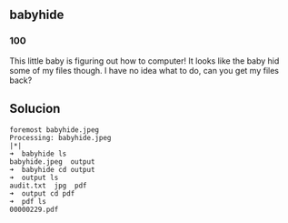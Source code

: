 ## babyhide

### 100

This little baby is figuring out how to computer! It looks like the baby hid some of my files though. I have no idea what to do, can you get my files back?

## Solucion



```
foremost babyhide.jpeg
Processing: babyhide.jpeg
|*|
➜  babyhide ls
babyhide.jpeg  output
➜  babyhide cd output
➜  output ls
audit.txt  jpg  pdf
➜  output cd pdf
➜  pdf ls
00000229.pdf
```